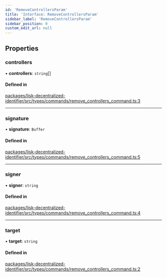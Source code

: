 ```yaml
---
id: 'RemoveControllersParam'
title: 'Interface: RemoveControllersParam'
sidebar_label: 'RemoveControllersParam'
sidebar_position: 0
custom_edit_url: null
---
```


## Properties

### controllers

• **controllers**: `string`[]

#### Defined in

[packages/lisk-decentralized-identifier/src/types/commands/remove_controllers_command.ts:3](https://github.com/aldhosutra/lisk-did/blob/37c055c/packages/lisk-decentralized-identifier/src/types/commands/remove_controllers_command.ts#L3)

---

### signature

• **signature**: `Buffer`

#### Defined in

[packages/lisk-decentralized-identifier/src/types/commands/remove_controllers_command.ts:5](https://github.com/aldhosutra/lisk-did/blob/37c055c/packages/lisk-decentralized-identifier/src/types/commands/remove_controllers_command.ts#L5)

---

### signer

• **signer**: `string`

#### Defined in

[packages/lisk-decentralized-identifier/src/types/commands/remove_controllers_command.ts:4](https://github.com/aldhosutra/lisk-did/blob/37c055c/packages/lisk-decentralized-identifier/src/types/commands/remove_controllers_command.ts#L4)

---

### target

• **target**: `string`

#### Defined in

[packages/lisk-decentralized-identifier/src/types/commands/remove_controllers_command.ts:2](https://github.com/aldhosutra/lisk-did/blob/37c055c/packages/lisk-decentralized-identifier/src/types/commands/remove_controllers_command.ts#L2)
